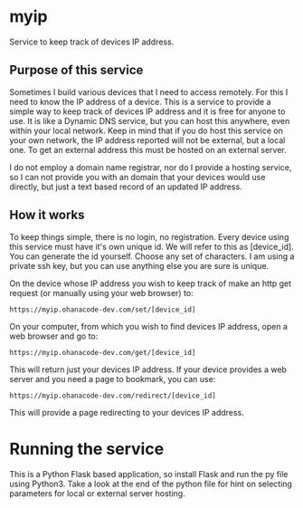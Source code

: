 # myip
Service to keep track of devices IP address.

## Purpose of this service
Sometimes I build various devices that I need to access remotely. 
For this I need to know the IP address of a device. 
This is a service to provide a simple way to keep track of devices IP address 
and it is free for anyone to use. It is like a Dynamic DNS service, 
but you can host this anywhere, even within your local network. 
Keep in mind that if you do host this service on your own network, 
the IP address reported will not be external, but a local one. 
To get an external address this must be hosted on an external server.

I do not employ a domain name registrar, nor do I provide a hosting service, 
so I can not provide you with an domain that your devices would use directly, 
but just a text based record of an updated IP address.

## How it works
To keep things simple, there is no login, no registration. 
Every device using this service must have it's own unique id. 
We will refer to this as [device_id]. You can generate the id yourself. 
Choose any set of characters. I am using a private ssh key, 
but you can use anything else you are sure is unique.

On the device whose IP address you wish to keep track of make an http get request 
(or manually using your web browser) to:

    https://myip.ohanacode-dev.com/set/[device_id]

On your computer, from which you wish to find devices IP address, 
open a web browser and go to:

    https://myip.ohanacode-dev.com/get/[device_id]

This will return just your devices IP address. If your device provides a web server 
and you need a page to bookmark, you can use:

    https://myip.ohanacode-dev.com/redirect/[device_id]

This will provide a page redirecting to your devices IP address.

# Running the service

This is a Python Flask based application, so install Flask and run the py file 
using Python3. Take a look at the end of the python file for hint on selecting 
parameters for local or external server hosting. 
